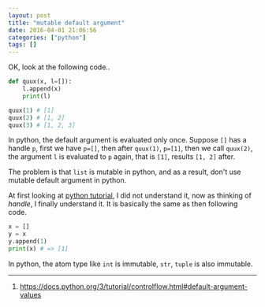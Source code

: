 ```yaml
---
layout: post
title: "mutable default argument"
date: 2016-04-01 21:06:56
categories: ["python"]
tags: []
---
```


OK, look at the following code..

```python
def quux(x, l=[]):
    l.append(x)
    print(l)

quux(1) # [1]
quux(2) # [1, 2]
quux(3) # [1, 2, 3]
```

In python, the default argument is evaluated only once.
Suppose `[]` has a handle `p`, first we have `p=[]`, then
after `quux(1)`, `p=[1]`, then we call `quux(2)`, the argument
`l` is evaluated to `p` again, that is `[1]`, results `[1, 2]` after.

The problem is that `list` is mutable in python, and as a
result, don't use mutable default argument in python.

At first looking at [python tutorial][1], I did not understand it, now as thinking of _handle_, I finally understand it. It is basically the same as then
following code.

```python
x = []
y = x
y.append(1)
print(x) # => [1]
```

In python, the atom type like `int` is immutable, `str`, `tuple` is also immutable.

---

1. https://docs.python.org/3/tutorial/controlflow.html#default-argument-values

[1]: https://docs.python.org/3/tutorial/controlflow.html#default-argument-values
